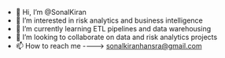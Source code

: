 - 👋 Hi, I’m @SonalKiran
- 👀 I’m interested in risk analytics and business intelligence
- 🌱 I’m currently learning ETL pipelines and data warehousing
- 💞️ I’m looking to collaborate on data and risk analytics projects
- 📫 How to reach me ----> sonalkiranhansra@gmail.com

<!---
SonalKiran/SonalKiran is a ✨ special ✨ repository because its `README.md` (this file) appears on your GitHub profile.
You can click the Preview link to take a look at your changes.
--->
